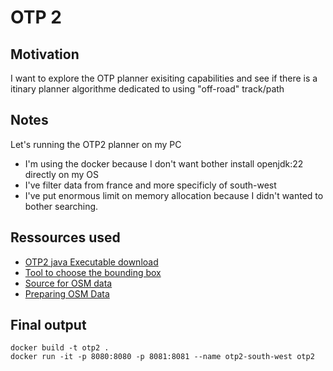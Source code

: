 # OTP 2

## Motivation

I want to explore the OTP planner exisiting capabilities and see if there is a itinary planner algorithme dedicated to using "off-road" track/path

## Notes

Let's running the OTP2 planner on my PC
- I'm using the docker because I don't want bother install openjdk:22 directly on my OS
- I've filter data from france and more specificly of south-west
- I've put enormous limit on memory allocation because I didn't wanted to bother searching.

## Ressources used

- [OTP2 java Executable download](https://github.com/opentripplanner/OpenTripPlanner/releases/tag/v2.4.0)
- [Tool to choose the bounding box](https://boundingbox.klokantech.com/)
- [Source for OSM data](http://download.geofabrik.de/europe/france.html)
- [Preparing OSM Data](https://docs.opentripplanner.org/en/v2.4.0/Preparing-OSM/)

## Final output

```shell
docker build -t otp2 .
docker run -it -p 8080:8080 -p 8081:8081 --name otp2-south-west otp2
```